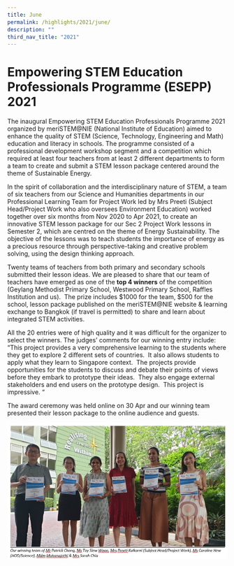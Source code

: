 ```yaml
---
title: June
permalink: /highlights/2021/june/
description: ""
third_nav_title: "2021"
---
```

# Empowering STEM Education Professionals Programme (ESEPP) 2021

The inaugural Empowering STEM Education Professionals Programme 2021 organized by meriSTEM@NIE (National Institute of Education) aimed to enhance the quality of STEM (Science, Technology, Engineering and Math) education and literacy in schools. The programme consisted of a professional development workshop segment and a competition which required at least four teachers from at least 2 different departments to form a team to create and submit a STEM lesson package centered around the theme of Sustainable Energy. 

In the spirit of collaboration and the interdisciplinary nature of STEM, a team of six teachers from our Science and Humanities departments in our Professional Learning Team for Project Work led by Mrs Preeti (Subject Head/Project Work who also oversees Environment Education) worked together over six months from Nov 2020 to Apr 2021, to create an innovative STEM lesson package for our Sec 2 Project Work lessons in Semester 2, which are centred on the theme of Energy Sustainability. The objective of the lessons was to teach students the importance of energy as a precious resource through perspective-taking and creative problem solving, using the design thinking approach.

Twenty teams of teachers from both primary and secondary schools submitted their lesson ideas. We are pleased to share that our team of teachers have emerged as one of the **top 4 winners** of the competition (Geylang Methodist Primary School, Westwood Primary School, Raffles Institution and us).  The prize includes $1000 for the team, $500 for the school, lesson package published on the meriSTEM@NIE website & learning exchange to Bangkok (if travel is permitted) to share and learn about integrated STEM activities.

All the 20 entries were of high quality and it was difficult for the organizer to select the winners. The judges’ comments for our winning entry include: “This project provides a very comprehensive learning to the students where they get to explore 2 different sets of countries.  It also allows students to apply what they learn to Singapore context.  The projects provide opportunities for the students to discuss and debate their points of views before they embark to prototype their ideas.  They also engage external stakeholders and end users on the prototype design.  This project is impressive. “

The award ceremony was held online on 30 Apr and our winning team presented their lesson package to the online audience and guests.

![](/images/stem21.jpg)